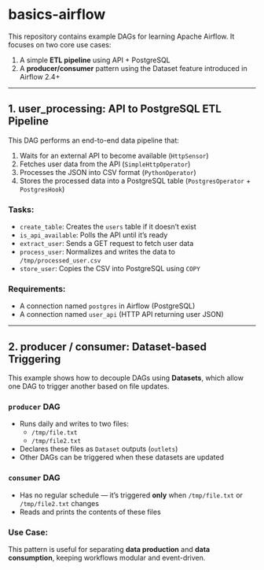 # basics-airflow

This repository contains example DAGs for learning Apache Airflow. It focuses on two core use cases:

1. A simple **ETL pipeline** using API + PostgreSQL
2. A **producer/consumer** pattern using the Dataset feature introduced in Airflow 2.4+

---

## 1. user_processing: API to PostgreSQL ETL Pipeline

This DAG performs an end-to-end data pipeline that:

1. Waits for an external API to become available (`HttpSensor`)
2. Fetches user data from the API (`SimpleHttpOperator`)
3. Processes the JSON into CSV format (`PythonOperator`)
4. Stores the processed data into a PostgreSQL table (`PostgresOperator` + `PostgresHook`)

### Tasks:
- `create_table`: Creates the `users` table if it doesn’t exist
- `is_api_available`: Polls the API until it’s ready
- `extract_user`: Sends a GET request to fetch user data
- `process_user`: Normalizes and writes the data to `/tmp/processed_user.csv`
- `store_user`: Copies the CSV into PostgreSQL using `COPY`

### Requirements:
- A connection named `postgres` in Airflow (PostgreSQL)
- A connection named `user_api` (HTTP API returning user JSON)

---

## 2. producer / consumer: Dataset-based Triggering

This example shows how to decouple DAGs using **Datasets**, which allow one DAG to trigger another based on file updates.

### `producer` DAG
- Runs daily and writes to two files:
  - `/tmp/file.txt`
  - `/tmp/file2.txt`
- Declares these files as `Dataset` outputs (`outlets`)
- Other DAGs can be triggered when these datasets are updated

### `consumer` DAG
- Has no regular schedule — it’s triggered **only** when `/tmp/file.txt` or `/tmp/file2.txt` changes
- Reads and prints the contents of these files

### Use Case:
This pattern is useful for separating **data production** and **data consumption**, keeping workflows modular and event-driven.

